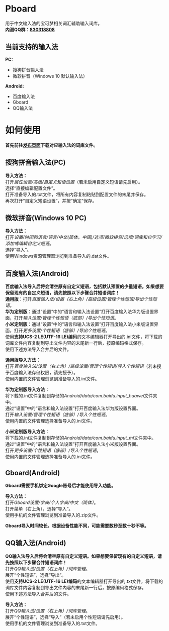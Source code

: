 # Pboard
用于中文输入法的宝可梦相关词汇辅助输入词库。   
**内测QQ群：[830318808](https://jq.qq.com/?_wv=1027&k=yJ8r3TwW)**

当前支持的输入法
---
**PC:**
* 搜狗拼音输入法
* 微软拼音（Windows 10 默认输入法）

**Android:**
* 百度输入法
* Gboard
* QQ输入法

如何使用
===
**首先前往[发布页面](https://github.com/MarkussLugia/Pboard/releases)下载对应输入法的词库文件。**   

搜狗拼音输入法(PC)  
---
**导入方法：**  
打开*属性设置/高级/自定义短语设置*（若未启用自定义短语请先启用）。  
选择“直接编辑配置文件”。  
打开准备导入的.txt文件，将所有内容复制粘贴到配置文件的末尾并保存。  
再次打开“自定义短语设置”，并按“确定”保存。   

微软拼音(Windows 10 PC) 
---
**导入方法：**  
打开*设置/时间和语言/语言/中文(简体，中国)/选项/微软拼音/选项/词库和自学习/添加或编辑自定义短语*。  
选择“导入”。  
使用Windows资源管理器浏览到准备导入的.dat文件。  

百度输入法(Android)
---
**百度输入法导入后将会清空原有自定义短语，包括默认预置的少量短语。如果想要保留现有的自定义短语，请先按照以下步骤合并短语词库！**  
**通用版**：打开*百度输入法/设置（右上角）/高级设置/管理个性短语/导出个性短语*。  
**华为定制版**：通过“设置”中的“语言和输入法设置”打开百度输入法华为版设置界面，打开*输入设置/管理个性短语（底部）/导出个性短语*。  
**小米定制版**：通过“设置”中的“语言和输入法设置”打开百度输入法小米版设置界面，打开*更多设置/个性短语（底部）/导出个性短语*。  
使用**支持UCS-2 LE(UTF-16 LE)编码**的文本编辑器打开导出的.ini文件，将下载的词库文件内容复制到导出文件内容的末尾新一行后，按原编码格式保存。   
使用下述方法导入合并后的文件。   

**通用版导入方法：**  
打开*百度输入法/设置（右上角）/高级设置/管理个性短语/导入个性短语*（若未授予百度输入法存储权限，请先授予）。   
使用内置的文件管理浏览到准备导入的.ini文件。  

**华为定制版导入方法：**  
将下载的.ini文件复制到存储的*Android/data/com.baidu.input_huawei*文件夹中。   
通过“设置”中的“语言和输入法设置”打开百度输入法华为版设置界面。   
打开*输入设置/管理个性短语（底部）/导入个性短语*。  
使用内置的文件管理选择准备导入的.ini文件。  

**小米定制版导入方法：**  
将下载的.ini文件复制到存储的*Android/data/com.baidu.input_mi*文件夹中。   
通过“设置”中的“语言和输入法设置”打开百度输入法小米版设置界面。   
打开*更多设置/个性短语（底部）/导入个性短语*。  
使用内置的文件管理选择准备导入的.ini文件。  

Gboard(Android)
---
**Gboard需要手机绑定Google账号后才能使用导入功能。**  

**导入方法：**  
打开*Gboard设置/字典/个人字典/中文（简体）*。  
打开菜单（右上角），选择“导入”。  
使用手机的文件管理浏览到准备导入的.zip文件。  

**Gboard导入时间较长。根据设备性能不同，可能需要数秒至数十秒不等。**  

QQ输入法(Android)
---
**QQ输入法导入后将会清空原有自定义短语。如果想要保留现有的自定义短语，请先按照以下步骤合并短语词库！**  
打开*QQ输入法/设置（右上角）/词库管理*。  
展开“个性短语”，选择“导出”。   
使用**支持UCS-2 LE(UTF-16 LE)编码**的文本编辑器打开导出的.txt文件，将下载的词库文件内容复制到导出文件内容的末尾新一行后，按原编码格式保存。   
使用下述方法导入合并后的文件。   

**导入方法：**  
打开*QQ输入法/设置（右上角）/词库管理*。  
展开“个性短语”，选择“导入”（若未启用个性短语请先启用）。  
使用手机的文件管理浏览到准备导入的.txt文件。  
